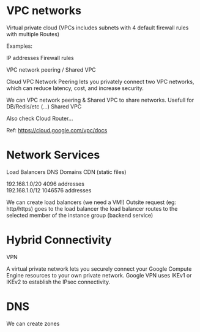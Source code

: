 # VPC networks

Virtual private cloud (VPCs includes subnets with 4 default firewall rules with multiple Routes)    

Examples:

IP addresses
Firewall rules

VPC network peering / Shared VPC

Cloud VPC Network Peering lets you privately connect two VPC networks, which can reduce latency, cost, and increase security. 

We can VPC network peering & Shared VPC to share networks. Usefull for DB/Redis/etc (...) Shared VPC  

Also check Cloud Router...  

Ref:  https://cloud.google.com/vpc/docs   

# Network Services

Load Balancers
DNS
Domains
CDN (static files)

192.168.1.0/20 4096 addresses  
192.168.1.0/12 1046576 addresses  

We can create load balancers (we need a VM!)  Outsite request (eg: http/https) goes to the load balancer the load balancer routes to the selected member of the instance group (backend service)  

# Hybrid Connectivity

VPN

A virtual private network lets you securely connect your Google Compute Engine resources to your own private network. Google VPN uses IKEv1 or IKEv2 to establish the IPsec connectivity.


# DNS

We can create zones

